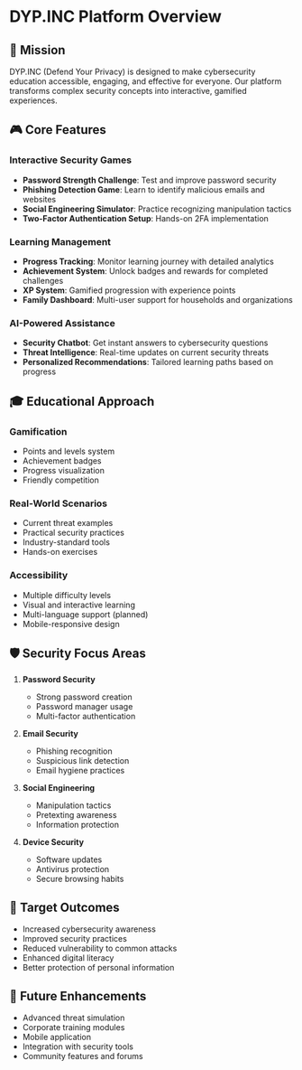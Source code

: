 # DYP.INC Platform Overview

## 🎯 Mission

DYP.INC (Defend Your Privacy) is designed to make cybersecurity education accessible, engaging, and effective for everyone. Our platform transforms complex security concepts into interactive, gamified experiences.

## 🎮 Core Features

### Interactive Security Games
- **Password Strength Challenge**: Test and improve password security
- **Phishing Detection Game**: Learn to identify malicious emails and websites
- **Social Engineering Simulator**: Practice recognizing manipulation tactics
- **Two-Factor Authentication Setup**: Hands-on 2FA implementation

### Learning Management
- **Progress Tracking**: Monitor learning journey with detailed analytics
- **Achievement System**: Unlock badges and rewards for completed challenges
- **XP System**: Gamified progression with experience points
- **Family Dashboard**: Multi-user support for households and organizations

### AI-Powered Assistance
- **Security Chatbot**: Get instant answers to cybersecurity questions
- **Threat Intelligence**: Real-time updates on current security threats
- **Personalized Recommendations**: Tailored learning paths based on progress

## 🎓 Educational Approach

### Gamification
- Points and levels system
- Achievement badges
- Progress visualization
- Friendly competition

### Real-World Scenarios
- Current threat examples
- Practical security practices
- Industry-standard tools
- Hands-on exercises

### Accessibility
- Multiple difficulty levels
- Visual and interactive learning
- Multi-language support (planned)
- Mobile-responsive design

## 🛡️ Security Focus Areas

1. **Password Security**
   - Strong password creation
   - Password manager usage
   - Multi-factor authentication

2. **Email Security**
   - Phishing recognition
   - Suspicious link detection
   - Email hygiene practices

3. **Social Engineering**
   - Manipulation tactics
   - Pretexting awareness
   - Information protection

4. **Device Security**
   - Software updates
   - Antivirus protection
   - Secure browsing habits

## 🎯 Target Outcomes

- Increased cybersecurity awareness
- Improved security practices
- Reduced vulnerability to common attacks
- Enhanced digital literacy
- Better protection of personal information

## 🚀 Future Enhancements

- Advanced threat simulation
- Corporate training modules
- Mobile application
- Integration with security tools
- Community features and forums
